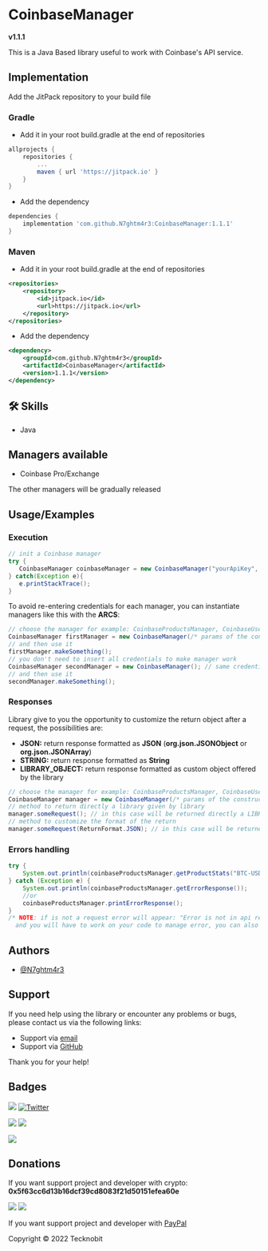 # CoinbaseManager
**v1.1.1**

This is a Java Based library useful to work with Coinbase's API service.

## Implementation

Add the JitPack repository to your build file

### Gradle

- Add it in your root build.gradle at the end of repositories

```gradle
allprojects {
    repositories {
        ...
        maven { url 'https://jitpack.io' }
    }
}
```
- Add the dependency

```gradle
dependencies {
	implementation 'com.github.N7ghtm4r3:CoinbaseManager:1.1.1'
}
```

### Maven

- Add it in your root build.gradle at the end of repositories

```xml
<repositories>
    <repository>
        <id>jitpack.io</id>
        <url>https://jitpack.io</url>
    </repository>
</repositories>
```
- Add the dependency

```xml
<dependency>
    <groupId>com.github.N7ghtm4r3</groupId>
    <artifactId>CoinbaseManager</artifactId>
    <version>1.1.1</version>
</dependency>
```

## 🛠 Skills
- Java

## Managers available

- Coinbase Pro/Exchange

The other managers will be gradually released

## Usage/Examples

### Execution

```java
// init a Coinbase manager
try {  
   CoinbaseManager coinbaseManager = new CoinbaseManager("yourApiKey", "yourSecretKey", "yourPassphrase");
} catch(Exception e){
   e.printStackTrace();
}
```

To avoid re-entering credentials for each manager, you can instantiate managers like this with the **ARCS**:

```java
// choose the manager for example: CoinbaseProductsManager, CoinbaseUsersManager, etc 
CoinbaseManager firstManager = new CoinbaseManager(/* params of the constructor chosen */, "apiKey", "apiSign", "yourPassphrase");
// and then use it 
firstManager.makeSomething();
// you don't need to insert all credentials to make manager work
CoinbaseManager secondManager = new CoinbaseManager(); // same credentials used
// and then use it
secondManager.makeSomething();
```

### Responses

Library give to you the opportunity to customize the return object after a request, the possibilities are:

- **JSON:** return response formatted as **JSON** (**org.json.JSONObject** or **org.json.JSONArray**)
- **STRING:** return response formatted as **String**
- **LIBRARY_OBJECT:** return response formatted as custom object offered by the library

```java
// choose the manager for example: CoinbaseProductsManager, CoinbaseUsersManager, etc 
CoinbaseManager manager = new CoinbaseManager(/* params of the constructor chosen */);
// method to return directly a library given by library
manager.someRequest(); // in this case will be returned directly a LIBRARY_OBJECT
// method to customize the format of the return 
manager.someRequest(ReturnFormat.JSON); // in this case will be returned response in JSON format
```

### Errors handling

```java
try {
    System.out.println(coinbaseProductsManager.getProductStats("BTC-USD"));
} catch (Exception e) {
    System.out.println(coinbaseProductsManager.getErrorResponse());
    //or
    coinbaseProductsManager.printErrorResponse();   
}
/* NOTE: if is not a request error will appear: "Error is not in api request, check out your code"
  and you will have to work on your code to manage error, you can also change default error message*/
```

## Authors

- [@N7ghtm4r3](https://www.github.com/N7ghtm4r3)

## Support

If you need help using the library or encounter any problems or bugs, please contact us via the following links:

- Support via <a href="mailto:infotecknobitcompany@gmail.com">email</a>
- Support via <a href="https://github.com/N7ghtm4r3/CoinbaseManager/issues/new">GitHub</a>

Thank you for your help!

## Badges

[![](https://img.shields.io/badge/Google_Play-414141?style=for-the-badge&logo=google-play&logoColor=white)](https://play.google.com/store/apps/developer?id=Tecknobit)
[![Twitter](https://img.shields.io/badge/Twitter-1DA1F2?style=for-the-badge&logo=twitter&logoColor=white)](https://twitter.com/tecknobit)

[![](https://img.shields.io/badge/Coinbase-0052FF?style=for-the-badge&logo=Coinbase&logoColor=white)](https://docs.cloud.coinbase.com/commerce/docs)
[![](https://img.shields.io/badge/Java-ED8B00?style=for-the-badge&logo=java&logoColor=white)](https://www.oracle.com/java/)

[![](https://jitpack.io/v/N7ghtm4r3/CoinbaseManager.svg)](https://jitpack.io/#N7ghtm4r3/CoinbaseManager)

## Donations 

If you want support project and developer with crypto: **0x5f63cc6d13b16dcf39cd8083f21d50151efea60e**

![](https://img.shields.io/badge/Bitcoin-000000?style=for-the-badge&logo=bitcoin&logoColor=white) 
![](https://img.shields.io/badge/Ethereum-3C3C3D?style=for-the-badge&logo=Ethereum&logoColor=white)

If you want support project and developer with <a href="https://www.paypal.com/donate/?hosted_button_id=5QMN5UQH7LDT4">PayPal</a>


Copyright © 2022 Tecknobit

